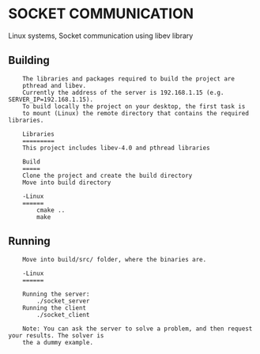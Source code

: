 # SOCKET COMMUNICATION

Linux systems, Socket communication using libev library

## Building
		The libraries and packages required to build the project are 
		pthread and libev.
		Currently the address of the server is 192.168.1.15 (e.g. SERVER_IP=192.168.1.15).
		To build locally the project on your desktop, the first task is 
		to mount (Linux) the remote directory that contains the required libraries.
		
		Libraries
		=========
		This project includes libev-4.0 and pthread libraries
		
		Build
		=====
		Clone the project and create the build directory	
		Move into build directory
		
		-Linux
		======
			cmake ..
			make

## Running
		Move into build/src/ folder, where the binaries are.
		
		-Linux
		======

		Running the server:
			./socket_server
		Running the client
			./socket_client

		Note: You can ask the server to solve a problem, and then request your results. The solver is
		the a dummy example.
